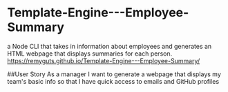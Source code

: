 # Template-Engine---Employee-Summary
a Node CLI that takes in information about employees and generates an HTML webpage that displays summaries for each person.
https://remyguts.github.io/Template-Engine---Employee-Summary/

##User Story
As a manager
I want to generate a webpage that displays my team's basic info
so that I have quick access to emails and GitHub profiles


